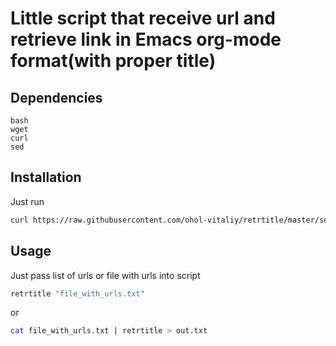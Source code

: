 # Little script that receive url and retrieve link in Emacs org-mode format(with proper title)

## Dependencies
```
bash
wget
curl
sed
```

## Installation

Just run

``` bash
curl https://raw.githubusercontent.com/ohol-vitaliy/retrtitle/master/setup.sh | bash
```

## Usage

Just pass list of urls or file with urls into script  

``` bash
retrtitle "file_with_urls.txt"
```

or

``` bash
cat file_with_urls.txt | retrtitle > out.txt
```
